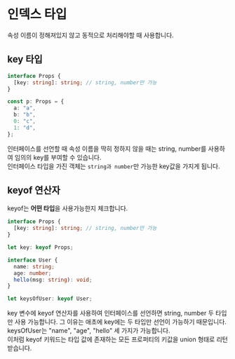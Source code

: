 # 인덱스 타입

속성 이름이 정해져있지 않고 동적으로 처리해야할 때 사용합니다.

## key 타입

```ts
interface Props {
  [key: string]: string; // string, number만 가능
}

const p: Props = {
  a: "a",
  b: "b",
  0: "c",
  1: "d",
};
```

인터페이스를 선언할 때 속성 이름을 딱히 정하지 않을 때는 string, number를 사용하여 임의의 key를 부여할 수 있습니다.<br />
인터페이스 타입을 가진 객체는 `string과 number`만 가능한 key값을 가지게 됩니다.

## keyof 연산자

keyof는 **어떤 타입**을 사용가능한지 체크합니다.

```ts
interface Props {
  [key: string]: string; // string, number만 가능
}

let key: keyof Props;

interface User {
  name: string;
  age: number;
  hello(msg: string): void;
}

let keysOfUser: keyof User;
```

key 변수에 keyof 연산자를 사용하여 인터페이스를 선언하면 string, number 두 타입만 사용 가능합니다.
그 이유는 애초에 key에는 두 타입만 선언이 가능하기 때문입니다.<br />
keysOfUser는 "name", "age", "hello" 세 가지가 가능합니다.<br />
이처럼 keyof 키워드는 타입 값에 존재하는 모든 프로퍼티의 키값을 union 형태로 리턴 받습니다.
